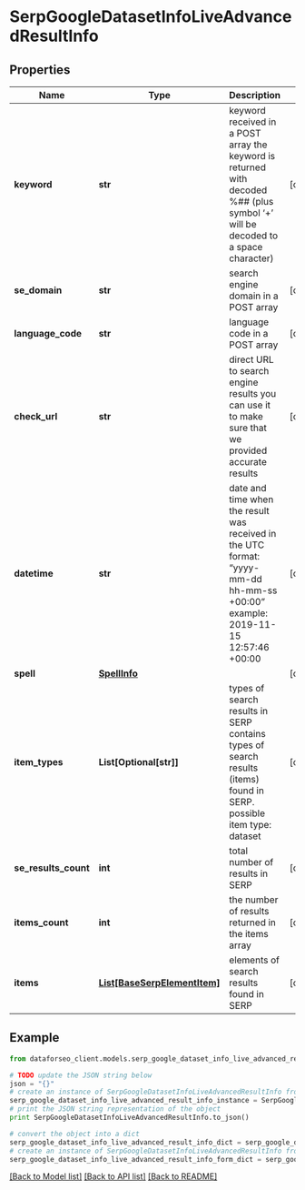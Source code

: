 # SerpGoogleDatasetInfoLiveAdvancedResultInfo


## Properties

Name | Type | Description | Notes
------------ | ------------- | ------------- | -------------
**keyword** | **str** | keyword received in a POST array the keyword is returned with decoded %## (plus symbol ‘+’ will be decoded to a space character) | [optional] 
**se_domain** | **str** | search engine domain in a POST array | [optional] 
**language_code** | **str** | language code in a POST array | [optional] 
**check_url** | **str** | direct URL to search engine results you can use it to make sure that we provided accurate results | [optional] 
**datetime** | **str** | date and time when the result was received in the UTC format: “yyyy-mm-dd hh-mm-ss +00:00” example: 2019-11-15 12:57:46 +00:00 | [optional] 
**spell** | [**SpellInfo**](SpellInfo.md) |  | [optional] 
**item_types** | **List[Optional[str]]** | types of search results in SERP contains types of search results (items) found in SERP. possible item type: dataset | [optional] 
**se_results_count** | **int** | total number of results in SERP | [optional] 
**items_count** | **int** | the number of results returned in the items array | [optional] 
**items** | [**List[BaseSerpElementItem]**](BaseSerpElementItem.md) | elements of search results found in SERP | [optional] 

## Example

```python
from dataforseo_client.models.serp_google_dataset_info_live_advanced_result_info import SerpGoogleDatasetInfoLiveAdvancedResultInfo

# TODO update the JSON string below
json = "{}"
# create an instance of SerpGoogleDatasetInfoLiveAdvancedResultInfo from a JSON string
serp_google_dataset_info_live_advanced_result_info_instance = SerpGoogleDatasetInfoLiveAdvancedResultInfo.from_json(json)
# print the JSON string representation of the object
print SerpGoogleDatasetInfoLiveAdvancedResultInfo.to_json()

# convert the object into a dict
serp_google_dataset_info_live_advanced_result_info_dict = serp_google_dataset_info_live_advanced_result_info_instance.to_dict()
# create an instance of SerpGoogleDatasetInfoLiveAdvancedResultInfo from a dict
serp_google_dataset_info_live_advanced_result_info_form_dict = serp_google_dataset_info_live_advanced_result_info.from_dict(serp_google_dataset_info_live_advanced_result_info_dict)
```
[[Back to Model list]](../README.md#documentation-for-models) [[Back to API list]](../README.md#documentation-for-api-endpoints) [[Back to README]](../README.md)


